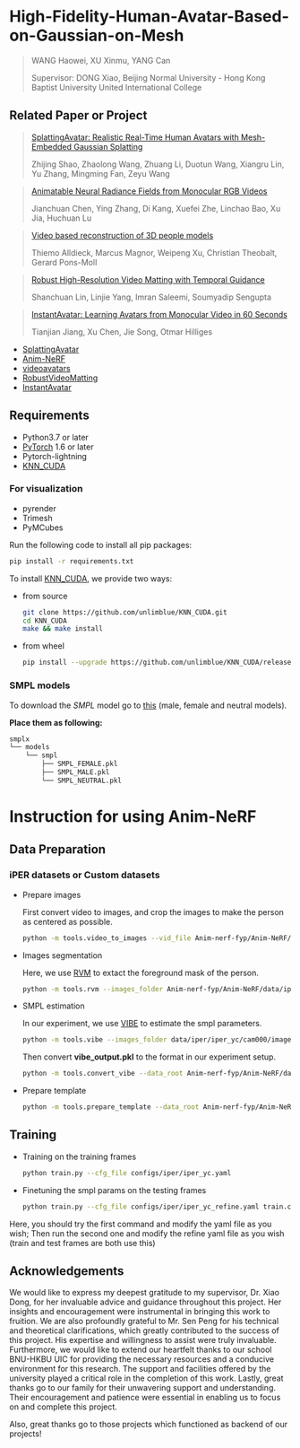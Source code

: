 # High-Fidelity-Human-Avatar-Based-on-Gaussian-on-Mesh
> WANG Haowei, XU Xinmu, YANG Can
> 
> Supervisor: DONG Xiao, Beijing Normal University - Hong Kong Baptist University United International College

## Related Paper or Project
> [SplattingAvatar: Realistic Real-Time Human Avatars with Mesh-Embedded Gaussian Splatting](https://arxiv.org/abs/2403.05087)
>   
> Zhijing Shao, Zhaolong Wang, Zhuang Li, Duotun Wang, Xiangru Lin, Yu Zhang, Mingming Fan, Zeyu Wang

> [Animatable Neural Radiance Fields from Monocular RGB Videos](https://arxiv.org/abs/2106.13629)
>   
> Jianchuan Chen, Ying Zhang, Di Kang, Xuefei Zhe, Linchao Bao, Xu Jia, Huchuan Lu

> [Video based reconstruction of 3D people models](https://arxiv.org/abs/1803.04758)
> 
> Thiemo Alldieck, Marcus Magnor, Weipeng Xu, Christian Theobalt, Gerard Pons-Moll

> [Robust High-Resolution Video Matting with Temporal Guidance](https://arxiv.org/abs/2108.11515)
> 
> Shanchuan Lin, Linjie Yang, Imran Saleemi, Soumyadip Sengupta

> [InstantAvatar: Learning Avatars from Monocular Video in 60 Seconds](https://arxiv.org/abs/2212.10550)
> 
> Tianjian Jiang, Xu Chen, Jie Song, Otmar Hilliges

- [SplattingAvatar](https://github.com/initialneil/SplattingAvatar)
- [Anim-NeRF](https://github.com/JanaldoChen/Anim-NeRF)
- [videoavatars](https://github.com/thmoa/videoavatars)
- [RobustVideoMatting](https://github.com/PeterL1n/RobustVideoMatting)
- [InstantAvatar](https://github.com/tijiang13/InstantAvatar)

## Requirements
- Python3.7 or later
- [PyTorch](https://pytorch.org/) 1.6 or later
- Pytorch-lightning
- [KNN_CUDA](https://github.com/unlimblue/KNN_CUDA)

### For visualization
- pyrender
- Trimesh
- PyMCubes
  
Run the following code to install all pip packages:
```sh
pip install -r requirements.txt
```

To install [KNN_CUDA](https://github.com/unlimblue/KNN_CUDA), we provide two ways:
* from source
  ```sh
  git clone https://github.com/unlimblue/KNN_CUDA.git
  cd KNN_CUDA
  make && make install
  ```
* from wheel
  ```sh
  pip install --upgrade https://github.com/unlimblue/KNN_CUDA/releases/download/0.2/KNN_CUDA-0.2-py3-none-any.whl
  ```

### SMPL models
To download the *SMPL* model go to [this](http://smpl.is.tue.mpg.de) (male, female and neutral models).

**Place them as following:**
```bash
smplx
└── models
    └── smpl
        ├── SMPL_FEMALE.pkl
        ├── SMPL_MALE.pkl
        └── SMPL_NEUTRAL.pkl
```
# Instruction for using Anim-NeRF
## Data Preparation
### iPER datasets or Custom datasets
* Prepare images

  First convert video to images, and crop the images to make the person as centered as possible.
  ```sh
  python -m tools.video_to_images --vid_file Anim-nerf-fyp/Anim-NeRF/data/iper/iper_yc/female_1_1.mp4 --output_folder Anim-nerf-fyp/Anim-NeRF/data/iper/iper_yc/cam000/images --img_wh 1080 1080 --offsets 0 0
  ```

* Images segmentation

  Here, we use [RVM](https://github.com/PeterL1n/RobustVideoMatting) to extact the foreground mask of the person.
  ```sh
  python -m tools.rvm --images_folder Anim-nerf-fyp/Anim-NeRF/data/iper/iper_yc/cam000/images --output_folder Anim-nerf-fyp/Anim-NeRF/data/iper/iper_yc/cam000/images
  ```

* SMPL estimation

  In our experiment, we use [VIBE](https://github.com/mkocabas/VIBE) to estimate the smpl parameters.
  ```sh
  python -m tools.vibe --images_folder data/iper/iper_yc/cam000/images --output_folder data/iper/iper_yc
  ```
  Then convert **vibe_output.pkl** to the format in our experiment setup.
  ```sh
  python -m tools.convert_vibe --data_root Anim-nerf-fyp/Anim-NeRF/data/iper --people_ID iper_yc --gender neutral
  ```

* Prepare template
  ```sh
  python -m tools.prepare_template --data_root Anim-nerf-fyp/Anim-NeRF/data/iper --people_ID iper_yc --model_type smpl --gender neutral --model_path Anim-nerf-fyp/Anim-NeRF/smplx/models
  ```

## Training
- Training on the training frames
  ```sh
  python train.py --cfg_file configs/iper/iper_yc.yaml
  ```
- Finetuning the smpl params on the testing frames
  ```sh
  python train.py --cfg_file configs/iper/iper_yc_refine.yaml train.ckpt_path checkpoints/iper/last.ckpt
  ```
Here, you should try the first command and modify the yaml file as you wish; Then run the second one and modify the refine yaml file as you wish (train and test frames are both use this)

## Acknowledgements
We would like to express my deepest gratitude to my supervisor, Dr. Xiao Dong, for her invaluable advice and guidance throughout this project. Her insights and encouragement were instrumental in bringing this work to fruition. We are also profoundly grateful to Mr. Sen Peng for his technical and theoretical clarifications, which greatly contributed to the success of this project. His expertise and willingness to assist were truly invaluable. Furthermore, we would like to extend our heartfelt thanks to our school BNU-HKBU UIC for providing the necessary resources and a conducive environment for this research. The support and facilities offered by the university played a critical role in the completion of this work. Lastly, great thanks go to our family for their unwavering support and understanding. Their encouragement and patience were essential in enabling us to focus on and complete this project. 

Also, great thanks go to those projects which functioned as backend of our projects!
